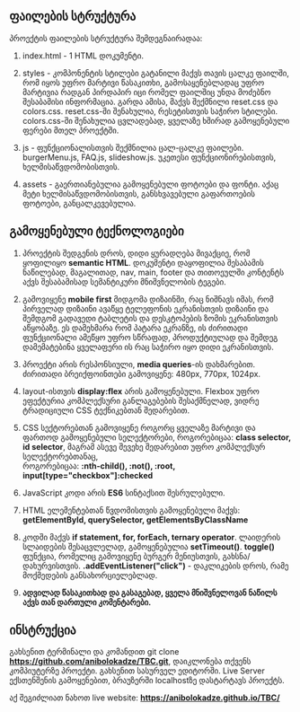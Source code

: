 ## ფაილების სტრუქტურა

პროექტის ფაილების სტრუქტურა შემდეგნაირადაა:
1. index.html - 1 HTML დოკუმენტი.
2. styles - კომპონენტის სტილები გატანილი მაქვს თავის ცალკე ფაილში, რომ იყოს უფრო მარტივი წასაკითხი, გამოსაყენებლადაც უფრო მარტივია რადგან პირდაპირ იცი რომელ ფაილშიც უნდა მოძებნო შესაბამისი ინფორმაცია.
            გარდა ამისა, მაქვს შექმნილი reset.css და colors.css.
            reset.css-ში შენახულია, რესეტისთვის საჭირო სტილები. colors.css-ში შენახულია ცვლადებად, ყველაზე ხშირად გამოყენებული ფერები მთელ პროექტში. 
            
3. js - ფუნქციონალისთვის შექმნილია ცალ-ცალკე ფაილები.
        burgerMenu.js, FAQ.js, slideshow.js. უკეთესი ფუნქციონირებისთვის, ხელმისაწვდომობისთვის.
4. assets - გაერთიანებულია გამოყენებული ფოტოები და ფონტი. აქაც მეტი ხელმისაწვდომობისთვის, განსხვავებული გაფართოების ფოტოები, განცალკევებულია.

## გამოყენებული ტექნოლოგიები
1. პროექტის შედგენის დროს, დიდი ყურადღება მივაქციე, რომ ყოფილიყო **semantic HTML**. დოკუმენტი დაყოფილია შესაბამის ნაწილებად, მაგალითად, nav, main, footer და თითოეულში კონტენტს აქვს შესაბამისად სემანტიკური მნიშვნელობის ტეგები.
   
2. გამოვიყენე **mobile first** მიდგომა დიზაინში, რაც ნიშნავს იმას, რომ პირველად დიზაინი ავაწყე ტელეფონის ეკრანისთვის დიზაინი და შემდგომ გადავედი ტაბლეტის და დესკტოპების ზომის ეკრანისთვის აწყობაზე. ეს დამეხმარა რომ პატარა ეკრანზე, ის ძირითადი ფუნქციონალი ამეწყო უფრო სწრაფად, პროდუქტიულად და შემდეგ დამემატებინა ყველაფერი ის რაც საჭირო იყო დიდი ეკრანისთვის.
   
3.   პროექტი არის რესპონსიული, **media queries**-ის დახმარებით. ძირითადი ბრეიქფოინთები გამოვიყენე: 480px, 770px, 1024px.

4.  layout-ისთვის **display:flex** არის გამოყენებული. Flexbox უფრო ეფექტურია კომპლექსური განლაგებების შესაქმნელად, ვიდრე ტრადიციული CSS ტექნიკებთან შედარებით.

5.  CSS სექტორებთან გამოვიყენე როგორც ყველაზე მარტივი და ფართოდ გამოყენებული სელექტორები, როგორებიცაა: **class selector, id selector**, მაგრამ ასევე შევეხე შედარებით უფრო კომპლექსურ სელექტორებთანაც,       
    როგორებიცაა:
    **:nth-child(), :not(), :root, input[type="checkbox"]:checked**
    
6.  JavaScript კოდი არის **ES6** სინტაქსით შესრულებული.
   
7.  HTML ელემენტებთან წვდომისთვის გამოყენებული მაქვს: **getElementById, querySelector, getElementsByClassName**
   
8.  კოდში მაქვს **if statement, for, forEach, ternary operator**.
    ლაიდერის სლაიდების შესაცვლელად, გამოყენებულია **setTimeout()**.
    **toggle()** ფუნქცია, რომელიც გამოვიყენე ბურგერ მენიუსთვის, გახსნა/დახურვისთვის.
    **.addEventListener("click")** - დაკლიკების დროს, რამე მოქმედების განსახორციელებლად.
    
9. **ადვილად წასაკითხად და გასაგებად, ყველა მნიშვნელოვან ნაწილს აქვს თან დართული კომენტარები.**

## ინსტრუქცია
გახსენით ტერმინალი და კომანდით git clone **https://github.com/anibolokadze/TBC.git**, დაიკლონება თქვენს კომპიუტერზე პროექტი.
გახსენით სასურველ ედიტორში.
Live Server ექსთენშენის გამოყენებით, ბრაუზერში localhostზე დასტარტავს პროექტს.

აქ შეგიძლიათ ნახოთ live website: **https://anibolokadze.github.io/TBC/**

